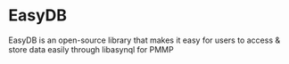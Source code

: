 # EasyDB
EasyDB is an open-source library that makes it easy for users to access &amp; store data easily through libasynql for PMMP
